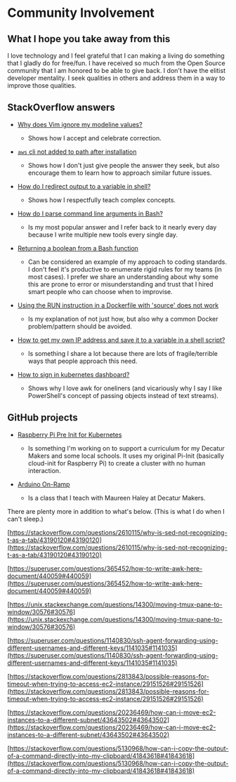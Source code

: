 # Community Involvement

## What I hope you take away from this

I love technology and I feel grateful that I can making a living do something that I gladly do for free/fun. I have received so much from the Open Source community that I am honored to be able to give back. I don't have the elitist developer mentality. I seek qualities in others and address them in a way to improve those qualities.

## StackOverflow answers

- [Why does Vim ignore my modeline values?](https://stackoverflow.com/posts/41994024/revisions#rev7c9c43d4-19b1-48b5-a1cf-d823d95ca840)
  - Shows how I accept and celebrate correction.

- [`aws` cli not added to path after installation](https://stackoverflow.com/questions/23332147/awscli-not-added-to-path-after-installation/42984351#42984351)
  - Shows how I don't just give people the answer they seek, but also encourage them to learn how to approach similar future issues.

- [How do I redirect output to a variable in shell?](https://stackoverflow.com/questions/2559076/how-do-i-redirect-output-to-a-variable-in-shell/15170225#15170225)
  - Shows how I respectfully teach complex concepts.

- [How do I parse command line arguments in Bash?](https://stackoverflow.com/questions/192249/how-do-i-parse-command-line-arguments-in-bash/14203146#14203146)
  - Is my most popular answer and I refer back to it nearly every day because I write multiple new tools every single day.

- [Returning a boolean from a Bash function](https://stackoverflow.com/questions/5431909/returning-a-boolean-from-a-bash-function/43840545#43840545)
  - Can be considered an example of my approach to coding standards. I don't feel it's productive to enumerate rigid rules for my teams (in most cases). I prefer we share an understanding about why some this are prone to error or misunderstanding and trust that I hired smart people who can choose when to improvise.

- [Using the RUN instruction in a Dockerfile with 'source' does not work](https://stackoverflow.com/questions/20635472/using-the-run-instruction-in-a-dockerfile-with-source-does-not-work/45087082#45087082)
  - Is my explanation of not just how, but also why a common Docker problem/pattern should be avoided.

- [How to get my own IP address and save it to a variable in a shell script?](https://unix.stackexchange.com/questions/8518/how-to-get-my-own-ip-address-and-save-it-to-a-variable-in-a-shell-script/402160#402160)
  - Is something I share a lot because there are lots of fragile/terrible ways that people approach this need.

- [How to sign in kubernetes dashboard?](https://stackoverflow.com/questions/46664104/how-to-sign-in-kubernetes-dashboard/47761914#47761914)
  - Shows why I love awk for oneliners (and vicariously why I say I like PowerShell's concept of passing objects instead of text streams).

## GitHub projects

- [Raspberry Pi Pre Init for Kubernetes](https://github.com/RichardBronosky/pi-init2/tree/kubernetes)
  - Is something I'm working on to support a curriculum for my Decatur Makers and some local schools. It uses my original Pi-Init (basically cloud-init for Raspberry Pi) to create a cluster with no human interaction.

- [Arduino On-Ramp](https://github.com/RichardBronosky/Arduino-On-Ramp-Class)
  - Is a class that I teach with Maureen Haley at Decatur Makers.



There are plenty more in addition to what's below. (This is what I do when I can't sleep.)

[https://stackoverflow.com/questions/2610115/why-is-sed-not-recognizing-t-as-a-tab/43190120#43190120](https://stackoverflow.com/questions/2610115/why-is-sed-not-recognizing-t-as-a-tab/43190120#43190120)

[https://superuser.com/questions/365452/how-to-write-awk-here-document/440059#440059](https://superuser.com/questions/365452/how-to-write-awk-here-document/440059#440059)

[https://unix.stackexchange.com/questions/14300/moving-tmux-pane-to-window/30576#30576](https://unix.stackexchange.com/questions/14300/moving-tmux-pane-to-window/30576#30576)

[https://superuser.com/questions/1140830/ssh-agent-forwarding-using-different-usernames-and-different-keys/1141035#1141035](https://superuser.com/questions/1140830/ssh-agent-forwarding-using-different-usernames-and-different-keys/1141035#1141035)

[https://stackoverflow.com/questions/2813843/possible-reasons-for-timeout-when-trying-to-access-ec2-instance/29151526#29151526](https://stackoverflow.com/questions/2813843/possible-reasons-for-timeout-when-trying-to-access-ec2-instance/29151526#29151526)

[https://stackoverflow.com/questions/20236469/how-can-i-move-ec2-instances-to-a-different-subnet/43643502#43643502](https://stackoverflow.com/questions/20236469/how-can-i-move-ec2-instances-to-a-different-subnet/43643502#43643502)

[https://stackoverflow.com/questions/5130968/how-can-i-copy-the-output-of-a-command-directly-into-my-clipboard/41843618#41843618](https://stackoverflow.com/questions/5130968/how-can-i-copy-the-output-of-a-command-directly-into-my-clipboard/41843618#41843618)
